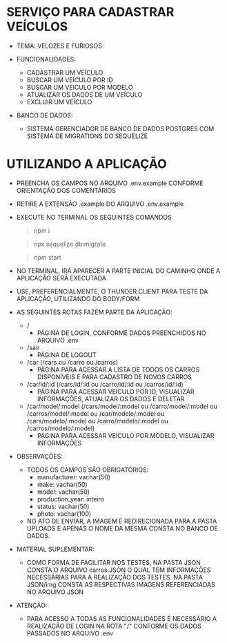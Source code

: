 # SERVIÇO PARA CADASTRAR VEÍCULOS

- TEMA: VELOZES E FURIOSOS

- FUNCIONALIDADES:
  - CADASTRAR UM VEÍCULO
  - BUSCAR UM VEÍCULO POR ID
  - BUSCAR UM VEICULO POR MODELO
  - ATUALIZAR OS DADOS DE UM VEÍCULO
  - EXCLUIR UM VEÍCULO

- BANCO DE DADOS:
  - SISTEMA GERENCIADOR DE BANCO DE DADOS POSTGRES COM SISTEMA DE MIGRATIONS DO SEQUELIZE

# UTILIZANDO A APLICAÇÃO

- PREENCHA OS CAMPOS NO ARQUIVO .env.example CONFORME ORIENTAÇÃO DOS COMENTÁRIOS
- RETIRE A EXTENSÃO .example DO ARQUIVO .env.example
- EXECUTE NO TERMINAL OS SEGUINTES COMANDOS

  > npm i

  > npx sequelize db:migrate

  > npm start

- NO TERMINAL, IRÁ APARECER A PARTE INICIAL DO CAMINHO ONDE A APLICAÇÃO SERÁ EXECUTADA
- USE, PREFERENCIALMENTE, O THUNDER CLIENT PARA TESTE DA APLICAÇÃO, UTILIZANDO DO BODY/FORM

- AS SEGUINTES ROTAS FAZEM PARTE DA APLICAÇÃO:
  - /
    - PÁGINA DE LOGIN, CONFORME DADOS PREENCHIDOS NO ARQUIVO .env
  - /sair
    - PÁGINA DE LOGOUT
  - /car (/cars ou /carro ou /carros)
    - PÁGINA PARA ACESSAR A LISTA DE TODOS OS CARROS DISPONÍVEIS E PARA CADASTRO DE NOVOS CARROS
  - /car/id/:id (/cars/id/:id ou /carro/id/:id ou /carros/id/:id)
    - PÁGINA PARA ACESSAR VEÍCULO POR ID, VISUALIZAR INFORMAÇÕES, ATUALIZAR OS DADOS E DELETAR
  - /car/model/:model (/cars/model/:model ou /carro/model/:model ou /carros/model/:model ou /car/modelo/:model ou /cars/modelo/:model ou /carro/modelo/:model ou /carros/modelo/:model)
    - PÁGINA PARA ACESSAR VEÍCULO POR MODELO, VISUALIZAR INFORMAÇÕES

- OBSERVAÇÕES:
  - TODOS OS CAMPOS SÃO OBRIGATÓRIOS:
      - manufacturer: vachar(50)
      - make: vachar(50)
      - model: vachar(50)
      - production_year: inteiro
      - status: vachar(50)
      - photo: vachar(100)
  - NO ATO DE ENVIAR, A IMAGEM É REDIRECIONADA PARA A PASTA UPLOADS E APENAS O NOME DA MESMA CONSTA NO BANCO DE DADOS.

- MATERIAL SUPLEMENTAR:
  - COMO FORMA DE FACILITAR NOS TESTES, NA PASTA JSON CONSTA O ARQUIVO carros.JSON O QUAL TEM INFORMAÇÕES NECESSÁRIAS PARA A REALIZAÇÃO DOS TESTES. NA PASTA JSON/img CONSTA AS RESPECTIVAS IMAGENS REFERENCIADAS NO ARQUIVO JSON

- ATENÇÃO:
  - PARA ACESSO A TODAS AS FUNCIONALIDADES É NECESSÁRIO A REALIZAÇÃO DE LOGIN NA ROTA "/" CONFORME OS DADOS PASSADOS NO ARQUIVO .env
